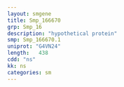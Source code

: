 ```yaml
---
layout: smgene
title: Smp_166670
grp: Smp_16
description: "hypothetical protein"
smp: Smp_166670.1
uniprot: "G4VN24"
length:   438
cdd: "ns"
kk: ns
categories: sm
---
```

